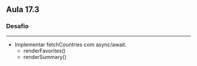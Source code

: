 ## Aula 17.3
### Desafio
---
- Implementar fetchCountries com async/await.
	- renderFavorites()
	- renderSummary()